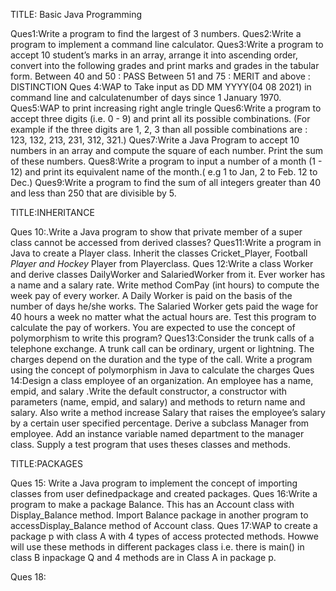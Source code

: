 TITLE: Basic Java Programming

Ques1:Write a program to find the largest of 3 numbers.
Ques2:Write a program to implement a command line calculator.
Ques3:Write a program to accept 10 student’s marks in an array, arrange it into ascending order, convert into the following grades and print marks and grades in the tabular form.
         Between 40 and 50 : PASS 
         Between 51 and 75 : MERIT 
          and above : DISTINCTION
Ques 4:WAP to Take input as DD MM YYYY(04 08 2021) in command line and calculatenumber of days since 1 January 1970.
Ques5:WAP to print increasing right angle tringle
Ques6:Write a program to accept three digits (i.e. 0 - 9) and print all its possible combinations.
(For example if the three digits are 1, 2, 3 than all possible combinations are : 123, 132, 213, 231, 312, 321.)
Ques7:Write a Java Program to accept 10 numbers in an array and compute the square of each number. Print the sum of these numbers.
Ques8:Write a program to input a number of a month (1 - 12) and print its equivalent name of the month.( e.g 1 to Jan, 2 to Feb. 12 to Dec.)
Ques9:Write a program to find the sum of all integers greater than 40 and less than 250 that are divisible by 5.


TITLE:INHERITANCE


Ques 10:.Write a Java program to show that private member of a super class cannot be accessed from derived classes?
Ques11:Write a program in Java to create a Player class. Inherit the classes Cricket_Player,
Football _Player and Hockey_ Player from Playerclass.
Ques 12:Write a class Worker and derive classes DailyWorker and SalariedWorker from it. Ever worker has a name and a salary rate. Write method ComPay (int hours) to compute the week pay of every worker. A Daily Worker is paid on the basis of the number of days he/she works. The Salaried Worker gets paid the wage for 40 hours a week no matter what the actual hours are. Test this program to calculate the pay of workers. You are expected to use the concept of polymorphism to write this program?
Ques13:Consider the trunk calls of a telephone exchange. A trunk call can be ordinary, urgent or lightning. The charges depend on the duration and the type of the call. Write a program using the concept of polymorphism in Java to calculate the charges
Ques 14:Design a class employee of an organization. An employee has a name, empid, and salary  .Write the default constructor, a constructor with parameters (name, empid, and salary) and methods to return name and salary. Also write a method increase Salary that raises the employee’s salary by a certain user specified percentage. Derive a subclass Manager from employee. Add an instance variable named department to the manager class. Supply a test program that uses theses classes and methods.


TITLE:PACKAGES

Ques 15: Write a Java program to implement the concept of importing classes from user definedpackage and created packages.
Ques 16:Write a program to make a package Balance. This has an Account class with Display_Balance method. Import Balance package in another program to accessDisplay_Balance method of Account class.
Ques 17:WAP to create a package p with class A with 4 types of access protected methods. Howwe will use these methods in different packages class i.e. there is main() in class B inpackage Q and 4 methods are in Class A in package p.

Ques 18:
